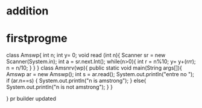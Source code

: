# addition
# firstprogme
class Amswp{
int n;
int y= 0;
void read (int n){
Scanner sr = new Scanner(System.in);
int a = sr.next.Int();
while(n>0){
int r = n%10;
y= y+(r*r*r);
n = n/10;
}
}
}
class Amsnrv(wp){
public static void main(String args[]){
Amswp ar = new Amswp();
int s = ar.read();
System.out.println("entre no ");
if (ar.n==s)
{
System.out.println("n is amstrong");
}
else{
System.out.println("n is not amstrong");
}
}

}
pr builder updated